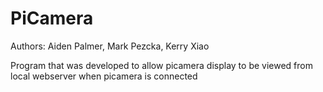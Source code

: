 # PiCamera
Authors: Aiden Palmer, Mark Pezcka, Kerry Xiao

Program that was developed to allow picamera display to be viewed from local webserver when picamera is connected
